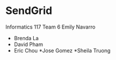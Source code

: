 # SendGrid
Informatics 117 Team 6
Emily Navarro

- Brenda La
- David Pham
- Eric Chou
*Jose Gomez
*Sheila Truong

